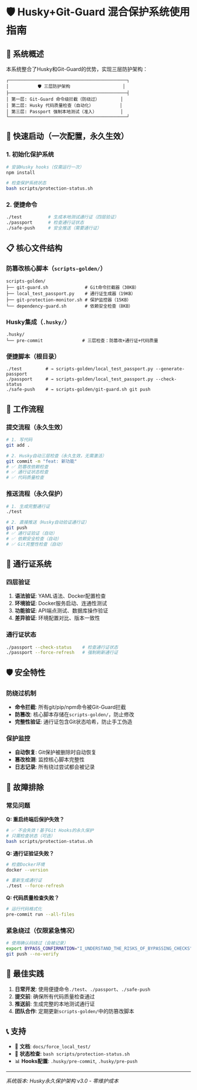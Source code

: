 # 🛡️ Husky+Git-Guard 混合保护系统使用指南

## 🎯 系统概述

本系统整合了Husky和Git-Guard的优势，实现三层防护架构：

```
┌─────────────────────────────────────────────┐
│           🛡️ 三层防护架构                    │
├─────────────────────────────────────────────┤
│ 第一层: Git-Guard 命令级拦截（防绕过）        │
│ 第二层: Husky 代码质量检查（自动化）          │
│ 第三层: Passport 强制本地测试（准入）         │
└─────────────────────────────────────────────┘
```

## 🚀 快速启动（一次配置，永久生效）

### 1. 初始化保护系统

```bash
# 安装Husky hooks（仅需运行一次）
npm install

# 检查保护系统状态
bash scripts/protection-status.sh
```

### 2. 便捷命令

```bash
./test          # 生成本地测试通行证（四层验证）
./passport      # 检查通行证状态
./safe-push     # 安全推送（需要通行证）
```

## 📋 核心文件结构

### 防篡改核心脚本（`scripts-golden/`）

```
scripts-golden/
├── git-guard.sh              # Git命令拦截器（30KB）
├── local_test_passport.py    # 通行证生成器（19KB）
├── git-protection-monitor.sh # 保护监控器（15KB）
└── dependency-guard.sh       # 依赖安全检查（8KB）
```

### Husky集成（`.husky/`）

```
.husky/
└── pre-commit               # 三层检查：防篡改+通行证+代码质量
```

### 便捷脚本（根目录）

```
./test         # → scripts-golden/local_test_passport.py --generate-passport
./passport     # → scripts-golden/local_test_passport.py --check-status
./safe-push    # → scripts-golden/git-guard.sh git push
```

## 🔧 工作流程

### 提交流程（永久生效）

```bash
# 1. 写代码
git add .

# 2. Husky自动三层检查（永久生效，无需激活）
git commit -m "feat: 新功能"
# ✅ 防篡改依赖检查
# ✅ 通行证状态检查
# ✅ 代码质量检查
```

### 推送流程（永久保护）

```bash
# 1. 生成完整通行证
./test

# 2. 直接推送（Husky自动验证通行证）
git push
# ✅ 通行证验证（自动）
# ✅ 依赖安全检查（自动）
# ✅ Git完整性检查（自动）
```

## 🎫 通行证系统

### 四层验证

1. **语法验证**: YAML语法、Docker配置检查
2. **环境验证**: Docker服务启动、连通性测试
3. **功能验证**: API端点测试、数据库操作验证
4. **差异验证**: 环境配置对比、版本一致性

### 通行证状态

```bash
./passport --check-status    # 检查通行证状态
./passport --force-refresh   # 强制刷新通行证
```

## 🛡️ 安全特性

### 防绕过机制

- **命令拦截**: 所有git/pip/npm命令被Git-Guard拦截
- **防篡改**: 核心脚本存储在`scripts-golden/`，防止修改
- **完整性验证**: 通行证包含Git状态哈希，防止手工伪造

### 保护监控

- **自动恢复**: Git保护被删除时自动恢复
- **篡改检测**: 监控核心脚本完整性
- **日志记录**: 所有绕过尝试都会被记录

## 🔧 故障排除

### 常见问题

**Q: 重启终端后保护失效？**

```bash
# ✅ 不会失效！基于Git Hooks的永久保护
# 只需检查状态（可选）
bash scripts/protection-status.sh
```

**Q: 通行证验证失败？**

```bash
# 检查Docker环境
docker --version

# 重新生成通行证
./test --force-refresh
```

**Q: 代码质量检查失败？**

```bash
# 运行代码格式化
pre-commit run --all-files
```

### 紧急绕过（仅限紧急情况）

```bash
# 使用确认码绕过（会被记录）
export BYPASS_CONFIRMATION="I_UNDERSTAND_THE_RISKS_OF_BYPASSING_CHECKS"
git push --no-verify
```

## 🎯 最佳实践

1. **日常开发**: 使用便捷命令`./test`、`./passport`、`./safe-push`
2. **提交前**: 确保所有代码质量检查通过
3. **推送前**: 生成完整的本地测试通行证
4. **团队合作**: 定期更新`scripts-golden/`中的防篡改脚本

## 📞 支持

- 📁 **文档**: `docs/force_local_test/`
- 🔧 **状态检查**: `bash scripts/protection-status.sh`
- 📊 **Hooks配置**: `.husky/pre-commit`, `.husky/pre-push`

---

_系统版本: Husky永久保护架构 v3.0 - 零维护成本_
